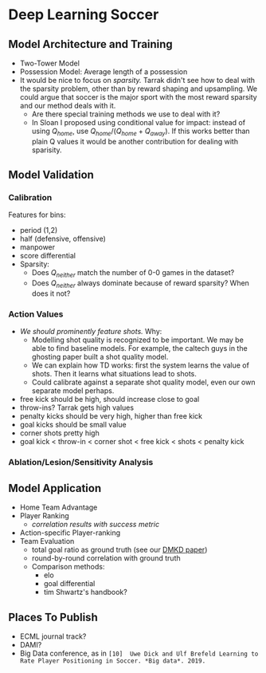 # Deep Learning Soccer

## Model Architecture and Training

- Two-Tower Model
- Possession Model: Average length of a possession
- It would be nice to focus on *sparsity.* Tarrak didn't see how to deal with the sparsity problem, other than by reward shaping and upsampling. We could argue that soccer is the major sport with the most reward sparsity and our method deals with it. 
  - Are there special training methods we use to deal with it?
  - In Sloan I proposed using conditional value for impact: instead of using $Q_{home}$, use $Q_{home}/(Q_{home}+Q_{away})$. If this works better than plain Q values it would be another contribution for dealing with sparisity.

## Model Validation

### Calibration

Features for bins:

- period (1,2)
- half (defensive, offensive)
- manpower
- score differential
- Sparsity:
  - Does $Q_{neither}$ match the number of 0-0 games in the dataset?
  - Does $Q_{neither}$ always dominate because of reward sparsity? When does it not?

### Action Values

- *We should prominently feature shots.* Why:
  - Modelling shot quality is recognized to be important. We may be able to find baseline models. For example, the caltech guys in the ghosting paper built a shot quality model.
  - We can explain how TD works: first the system learns the value of shots. Then it learns what situations lead to shots. 
  - Could calibrate against a separate shot quality model, even our own separate model perhaps.
- free kick should be high, should increase close to goal
- throw-ins? Tarrak gets high values
- penalty kicks should be very high, higher than free kick
- goal kicks should be small value
- corner shots pretty high
- goal kick < throw-in < corner shot < free kick < shots < penalty kick

### Ablation/Lesion/Sensitivity Analysis

## Model Application

- Home Team Advantage
- Player Ranking
  - *correlation results with success metric*
- Action-specific Player-ranking
- Team Evaluation
  - total goal ratio as ground truth (see our [DMKD paper](http://rdcu.be/ql8n))
  - round-by-round correlation with ground truth
  - Comparison methods:
    - elo
    - goal differential
    - tim Shwartz's handbook?

## Places To Publish

- ECML journal track?
- DAMI?
- Big Data conference, as in `[10]  Uwe Dick and Ulf Brefeld Learning to Rate Player Positioning in Soccer. *Big data*. 2019. `






